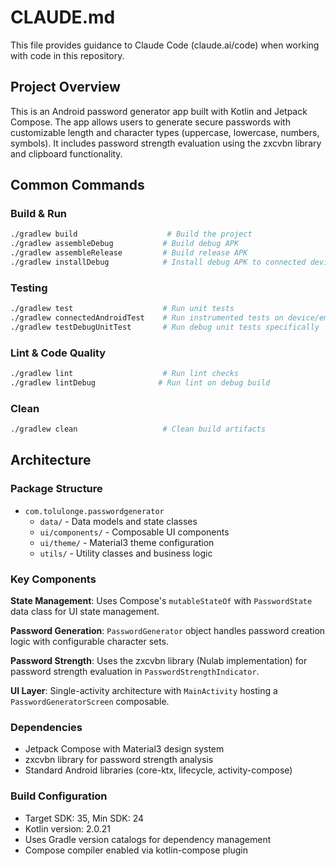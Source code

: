 # CLAUDE.md

This file provides guidance to Claude Code (claude.ai/code) when working with code in this repository.

## Project Overview

This is an Android password generator app built with Kotlin and Jetpack Compose. The app allows users to generate secure passwords with customizable length and character types (uppercase, lowercase, numbers, symbols). It includes password strength evaluation using the zxcvbn library and clipboard functionality.

## Common Commands

### Build & Run
```bash
./gradlew build                    # Build the project
./gradlew assembleDebug           # Build debug APK
./gradlew assembleRelease         # Build release APK
./gradlew installDebug            # Install debug APK to connected device
```

### Testing
```bash
./gradlew test                    # Run unit tests
./gradlew connectedAndroidTest    # Run instrumented tests on device/emulator
./gradlew testDebugUnitTest       # Run debug unit tests specifically
```

### Lint & Code Quality
```bash
./gradlew lint                    # Run lint checks
./gradlew lintDebug              # Run lint on debug build
```

### Clean
```bash
./gradlew clean                   # Clean build artifacts
```

## Architecture

### Package Structure
- `com.tolulonge.passwordgenerator`
  - `data/` - Data models and state classes
  - `ui/components/` - Composable UI components
  - `ui/theme/` - Material3 theme configuration
  - `utils/` - Utility classes and business logic

### Key Components

**State Management**: Uses Compose's `mutableStateOf` with `PasswordState` data class for UI state management.

**Password Generation**: `PasswordGenerator` object handles password creation logic with configurable character sets.

**Password Strength**: Uses the zxcvbn library (Nulab implementation) for password strength evaluation in `PasswordStrengthIndicator`.

**UI Layer**: Single-activity architecture with `MainActivity` hosting a `PasswordGeneratorScreen` composable.

### Dependencies
- Jetpack Compose with Material3 design system
- zxcvbn library for password strength analysis
- Standard Android libraries (core-ktx, lifecycle, activity-compose)

### Build Configuration
- Target SDK: 35, Min SDK: 24
- Kotlin version: 2.0.21
- Uses Gradle version catalogs for dependency management
- Compose compiler enabled via kotlin-compose plugin